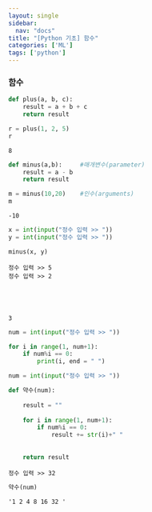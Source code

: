 ```yaml
---
layout: single
sidebar:
  nav: "docs"
title: "[Python 기초] 함수"
categories: ['ML']
tags: ['python']
---
```


### 함수


```python
def plus(a, b, c):
    result = a + b + c
    return result

r = plus(1, 2, 5)
r
```




    8




```python
def minus(a,b):     #매개변수(parameter) 
    result = a - b
    return result

m = minus(10,20)    #인수(arguments)
m
```




    -10




```python
x = int(input("정수 입력 >> "))
y = int(input("정수 입력 >> "))

minus(x, y)
```

    정수 입력 >> 5
    정수 입력 >> 2
    




    3




```python
num = int(input("정수 입력 >> "))

for i in range(1, num+1):
    if num%i == 0:
        print(i, end = " ")
```


```python
num = int(input("정수 입력 >> "))

def 약수(num):
    
    result = ""
    
    for i in range(1, num+1):
        if num%i == 0:
            result += str(i)+" "
            
            
    return result
```

    정수 입력 >> 32
    


```python
약수(num)
```




    '1 2 4 8 16 32 '


